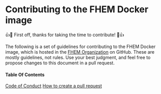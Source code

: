 # Contributing to the FHEM Docker image

:+1::tada: First off, thanks for taking the time to contribute! :tada::+1:

The following is a set of guidelines for contributing to the FHEM Docker image, which is hosted in the [FHEM Organization](https://github.com/fhem) on GitHub. These are mostly guidelines, not rules. Use your best judgment, and feel free to propose changes to this document in a pull request.

#### Table Of Contents

[Code of Conduct](CODE_OF_CONDUCT.md)
[How to create a pull request](https://help.github.com/articles/creating-a-pull-request-from-a-fork/)
